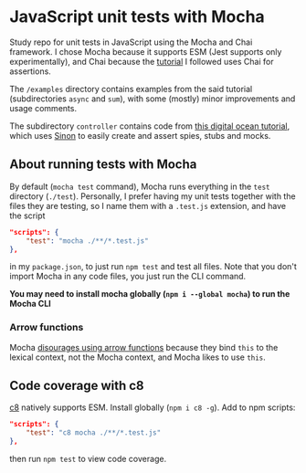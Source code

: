 # JavaScript unit tests with Mocha

Study repo for unit tests in JavaScript using the Mocha and Chai framework. I chose Mocha because it supports ESM (Jest supports only experimentally), and Chai because the [tutorial](https://blog.logrocket.com/a-quick-and-complete-guide-to-mocha-testing-d0e0ea09f09d/#ismochajsabddtool) I followed uses Chai for assertions.

The `/examples` directory contains examples from the said tutorial (subdirectories `async` and `sum`), with some (mostly) minor improvements and usage comments.

The subdirectory `controller` contains code from [this digital ocean tutorial](https://www.digitalocean.com/community/tutorials/how-to-test-nodejs-apps-using-mocha-chai-and-sinonjs), which uses [Sinon](https://sinonjs.org/) to easily create and assert spies, stubs and mocks.

## About running tests with Mocha

By default (`mocha test` command), Mocha runs everything in the `test` directory (`./test`). Personally, I prefer having my unit tests together with the files they are testing, so I name them with a `.test.js` extension, and have the script

```json
"scripts": {
    "test": "mocha ./**/*.test.js"
},
```

in my `package.json`, to just run `npm test` and test all files. Note that you don't import Mocha in any code files, you just run the CLI command.

**You may need to install mocha globally (`npm i --global mocha`) to run the Mocha CLI**

### Arrow functions

Mocha [disourages using arrow functions](https://mochajs.org/#arrow-functions) because they bind `this` to the lexical context, not the Mocha context, and Mocha likes to use `this`.

## Code coverage with c8

[c8](https://github.com/bcoe/c8/) natively supports ESM. Install globally (`npm i c8 -g`). Add to npm scripts:

```json
"scripts": {
    "test": "c8 mocha ./**/*.test.js"
},
```

then run `npm test` to view code coverage.
